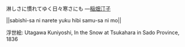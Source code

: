 淋しさに慣れてゆく日々寒さにも
—[稲畑汀子](https://ja.wikipedia.org/wiki/稲畑汀子)

||sabishi-sa ni narete yuku hibi samu-sa ni mo||

浮世絵: Utagawa Kuniyoshi, In the Snow at Tsukahara in Sado Province, 1836